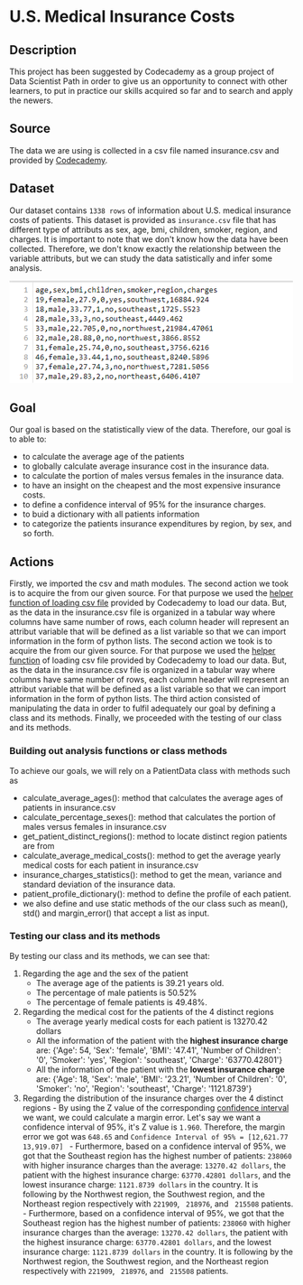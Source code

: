 # U.S. Medical Insurance Costs

## Description

This project has been suggested by Codecademy as a group project of Data Scientist Path in order to give us an opportunity to connect with other learners, to put in practice our skills acquired so far and to search and apply the newers.

## Source

The data we are using is collected in a csv file named insurance.csv and provided by [Codecademy](https://www.codecademy.com/paths/data-science/tracks/dscp-python-portfolio-project/modules/dscp-group-project-u-s-medical-insurance-costs/informationals/dscp-group-project-u-s-medical-insurance-costs).

## Dataset

Our dataset contains `1338 rows` of information about U.S. medical insurance costs of patients. This dataset is provided as `insurance.csv` file that has different type of attributs as sex, age, bmi, children, smoker, region, and charges. It is important to note that we don't know how the data have been collected. Therefore, we don't know exactly the relationship between the variable attributs, but we can study the data satistically and infer some analysis.

![dataset](dataset_2021-12-18_154347.png)

## Goal

Our goal is based on the statistically view of the data. Therefore, our goal is to able to:

- to calculate the average age of the patients
- to globally calculate average insurance cost in the insurance data.
- to calculate the portion of males versus females in the insurance data.
- to have an insight on the cheapest and the most expensive insurance costs.
- to define a confidence interval of 95% for the insurance charges.
- to buid a dictionary with all patients information
- to categorize the patients insurance expenditures by region, by sex, and so forth.

## Actions

Firstly, we imported the csv and math modules.
The second action we took is to acquire the from our given source. For that purpose we used the [helper function of loading csv file](https://www.codecademy.com/paths/data-science/tracks/dscp-python-portfolio-project/modules/dscp-us-medical-insurance-costs/kanban_projects/us-medical-insurance-costs-portfolio-project) provided by Codecademy to load our data. But, as the data in the insurance.csv file is organized in a tabular way where columns have same number of rows, each column header will represent an attribut variable that will be defined as a list variable so that we can import information in the form of python lists.
The second action we took is to acquire the from our given source. For that purpose we used the [helper function](https://www.codecademy.com/paths/data-science/tracks/dscp-python-portfolio-project/modules/dscp-us-medical-insurance-costs/kanban_projects/us-medical-insurance-costs-portfolio-project) of loading csv file provided by Codecademy to load our data. But, as the data in the insurance.csv file is organized in a tabular way where columns have same number of rows, each column header will represent an attribut variable that will be defined as a list variable so that we can import information in the form of python lists.
The third action consisted of manipulating the data in order to fulfil adequately our goal by defining a class and its methods.
Finally, we proceeded with the testing of our class and its methods.

### Building out analysis functions or class methods

To achieve our goals, we will rely on a PatientData class with methods such as

- calculate_average_ages(): method that calculates the average ages of patients in insurance.csv
- calculate_percentage_sexes(): method that calculates the portion of males versus females in insurance.csv
- get_patient_distinct_regions(): method to locate distinct region patients are from
- calculate_average_medical_costs(): method to get the average yearly medical costs for each patient in insurance.csv
- insurance_charges_statistics(): method to get the mean, variance and standard deviation of the insurance data.
- patient_profile_dictionary(): method to define the profile of each patient.
- we also define and use static methods of the our class such as mean(), std() and margin_error() that accept a list as input.

### Testing our class and its methods

By testing our class and its methods, we can see that:

1. Regarding the age and the sex of the patient
   - The average age of the patients is 39.21 years old.
   - The percentage of male patients is 50.52%
   - The percentage of female patients is 49.48%.
2. Regarding the medical cost for the patients of the 4 distinct regions
   - The average yearly medical costs for each patient is 13270.42 dollars
   - All the information of the patient with the **highest insurance charge** are: {'Age': 54, 'Sex': 'female', 'BMI': '47.41', 'Number of Children': '0', 'Smoker': 'yes', 'Region': 'southeast', 'Charge': '63770.42801'}
   - All the information of the patient with the **lowest insurance charge** are: {'Age': 18, 'Sex': 'male', 'BMI': '23.21', 'Number of Children': '0', 'Smoker': 'no', 'Region': 'southeast', 'Charge': '1121.8739'}
3. Regarding the distribution of the insurance charges over the 4 distinct regions - By using the Z value of the corresponding [confidence interval](https://www.mathsisfun.com/data/confidence-interval.html) we want, we could calculate a margin error. Let's say we want a confidence interval of 95%, it's Z value is `1.960`. Therefore, the margin error we got was `648.65` and
   `Confidence Interval of 95% = [12,621.77 13,919.07] ` - Furthermore, based on a confidence interval of 95%, we got that the Southeast region has the highest number of patients: `238060` with higher insurance charges than the average: `13270.42 dollars`, the patient with the highest insurance charge: `63770.42801 dollars`, and the lowest insurance charge: `1121.8739 dollars` in the country. It is following by the Northwest region, the Southwest region, and the Northeast region respectively with `221909`, ` 218976`, and ` 215508` patients. - Furthermore, based on a confidence interval of 95%, we got that the Southeast region has the highest number of patients: `238060` with higher insurance charges than the average: `13270.42 dollars`, the patient with the highest insurance charge: `63770.42801 dollars`, and the lowest insurance charge: `1121.8739 dollars` in the country. It is following by the Northwest region, the Southwest region, and the Northeast region respectively with `221909`, ` 218976`, and ` 215508` patients.
